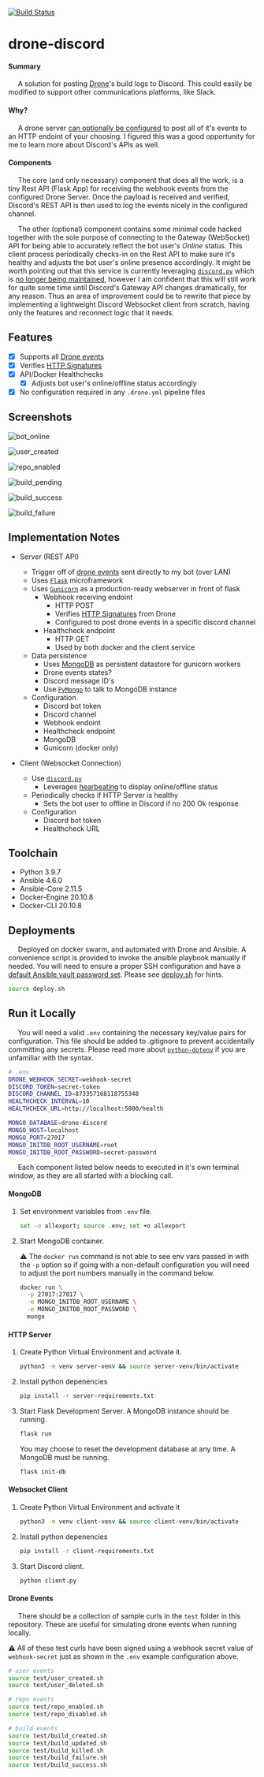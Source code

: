 [![Build Status](https://drone.kiwi-labs.net/api/badges/Diesel-Net/drone-discord/status.svg)](https://drone.kiwi-labs.net/Diesel-Net/drone-discord)


# drone-discord

#### **Summary**
&nbsp;&nbsp;&nbsp;&nbsp;&nbsp;A solution for posting [Drone](https://github.com/harness/drone)'s build logs to Discord. 
This could easily be modified to support other communications platforms, like Slack.

#### **Why?**
&nbsp;&nbsp;&nbsp;&nbsp;&nbsp;A drone server [can optionally be configured](https://discourse.drone.io/t/how-to-use-global-webhooks/3755) to post all of it's events to an HTTP endoint of your choosing. I figured this was a good opportunity for me to learn more about Discord's APIs as well.

#### **Components**
&nbsp;&nbsp;&nbsp;&nbsp;&nbsp;The core (and only necessary) component that does all the work, is a tiny Rest API (Flask App) for receiving the webhook events from the configured Drone Server. Once the payload is received and verified, Discord's REST API is then used to log the events nicely in the configured channel.

&nbsp;&nbsp;&nbsp;&nbsp;&nbsp;The other (optional) component contains some minimal code hacked together with the sole purpose of connecting to the Gateway (WebSocket) API for being able to accurately reflect the bot user's _Online_ status. This client process periodically checks-in on the Rest API to make sure it's healthy and adjusts the bot user's online presence accordingly.
It might be worth pointing out that this service is currently leveraging [`discord.py`](https://github.com/Rapptz/discord.py) which is [no longer being maintained](https://gist.github.com/Rapptz/4a2f62751b9600a31a0d3c78100287f1), however I am confident that this will still work for quite some time until Discord's Gateway API changes dramatically, for any reason. Thus an area of improvement could be to rewrite that piece by implementing a lightweight Discord Websocket client from scratch, having only the features and reconnect logic that it needs.

## Features
* [x] Supports all [Drone events](https://discourse.drone.io/t/how-to-use-global-webhooks/3755)
* [x] Verifies [HTTP Signatures](https://datatracker.ietf.org/doc/html/draft-cavage-http-signatures-10)
* [x] API/Docker Healthchecks
  * [x] Adjusts bot user's online/offline status accordingly
* [x] No configuration required in any `.drone.yml` pipeline files

## Screenshots

![bot_online](screenshots/bot_online.png)

![user_created](screenshots/user_created.png)

![repo_enabled](screenshots/repo_enabled.png)

![build_pending](screenshots/build_pending.png)

![build_success](screenshots/build_success.png)

![build_failure](screenshots/build_failure.png)

## Implementation Notes

- Server (REST API)
  - Trigger off of [drone events](https://discourse.drone.io/t/how-to-use-global-webhooks/3755) sent directly to my bot (over LAN)
  - Uses [`Flask`](https://github.com/pallets/flask) microframework
  - Uses [`Gunicorn`](https://github.com/benoitc/gunicorn) as a production-ready webserver in front of flask
    - Webhook receiving endoint
      - HTTP POST
      - Verifies [HTTP Signatures](https://datatracker.ietf.org/doc/html/draft-cavage-http-signatures-10) from Drone
      - Configured to post drone events in a specific discord channel
    - Healthcheck endpoint
      - HTTP GET
      - Used by both docker and the client service
  - Data persistence
    - Uses [MongoDB](https://github.com/mongodb/mongo) as persistent datastore for gunicorn workers
    - Drone events states?
    - Discord message ID's
    - Use [`PyMongo`](https://pymongo.readthedocs.io/en/stable/) to talk to MongoDB instance
  - Configuration
    - Discord bot token
    - Discord channel
    - Webhook endoint
    - Healthcheck endpoint
    - MongoDB
    - Gunicorn (docker only)

- Client (Websocket Connection)
  - Use [`discord.py`](https://github.com/Rapptz/discord.py)
    - Leverages [hearbeating](https://discord.com/developers/docs/topics/gateway#heartbeating) to display online/offline status
  - Periodically checks if HTTP Server is healthy
    - Sets the bot user to offline in Discord if no 200 Ok response
  - Configuration
    - Discord bot token
    - Healthcheck URL


## Toolchain
- Python 3.9.7
- Ansible 4.6.0
- Ansible-Core 2.11.5
- Docker-Engine 20.10.8
- Docker-CLI 20.10.8


## Deployments
&nbsp;&nbsp;&nbsp;&nbsp;&nbsp;Deployed on docker swarm, and automated with Drone and Ansible.
A convenience script is provided to invoke the ansible playbook manually if needed. You will need to ensure a proper SSH configuration and have a [default Ansible vault password set](https://docs.ansible.com/ansible/latest/user_guide/vault.html#setting-a-default-password-source). Please see [deploy.sh](deploy.sh) for hints.
```bash
source deploy.sh
```


## Run it Locally
&nbsp;&nbsp;&nbsp;&nbsp;&nbsp;You will need a valid `.env` containing the necessary key/value pairs for configuration. This file should be added to .gitignore to prevent accidentally committing any secrets. Please read more about [`python-dotenv`](https://github.com/theskumar/python-dotenv) if you are unfamiliar with the syntax. 

```bash
# .env
DRONE_WEBHOOK_SECRET=webhook-secret
DISCORD_TOKEN=secret-token
DISCORD_CHANNEL_ID=873357168118755348
HEALTHCHECK_INTERVAL=10
HEALTHCHECK_URL=http://localhost:5000/health

MONGO_DATABASE=drone-discord
MONGO_HOST=localhost
MONGO_PORT=27017
MONGO_INITDB_ROOT_USERNAME=root
MONGO_INITDB_ROOT_PASSWORD=secret-password
```

&nbsp;&nbsp;&nbsp;&nbsp;&nbsp;Each component listed below needs to executed in it's own terminal window, as they are all started with a blocking call.

#### MongoDB
1. Set environment variables from `.env` file.
   ```bash
   set -o allexport; source .env; set +o allexport
   ```

2. Start MongoDB container.
   
   :warning: The `docker run` command is not able to see env vars passed in with the `-p` option so if going with a non-default configuration you will need to adjust the port numbers manually in the command below.
   ```bash
   docker run \
     -p 27017:27017 \
     -e MONGO_INITDB_ROOT_USERNAME \
     -e MONGO_INITDB_ROOT_PASSWORD \
     mongo
   ```

#### HTTP Server
1. Create Python Virtual Environment and activate it.
   ```bash
   python3 -m venv server-venv && source server-venv/bin/activate
   ```

2. Install python depenencies
   ```bash
   pip install -r server-requirements.txt
   ```

3. Start Flask Development Server. A MongoDB instance should be running.
   ```bash
   flask run
   ```

   You may choose to reset the development database at any time. A MongoDB must be running.
   ```bash
   flask init-db
   ````


#### Websocket Client
1. Create Python Virtual Environment and activate it
   ```bash
   python3 -m venv client-venv && source client-venv/bin/activate
   ```

2. Install python depenencies
   ```bash
   pip install -r client-requirements.txt
   ```

3. Start Discord client.
   ```bash
   python client.py
   ```

#### Drone Events
&nbsp;&nbsp;&nbsp;&nbsp;&nbsp;There should be a collection of sample curls in the `test` folder in this repository. These are useful for simulating drone events when running locally.

:warning: All of these test curls have been signed using a webhook secret value of `webhook-secret` just as shown in the `.env` example configuration above.  
```bash
# user events
source test/user_created.sh
source test/user_deleted.sh

# repo events
source test/repo_enabled.sh
source test/repo_disabled.sh

# build events
source test/build_created.sh
source test/build_updated.sh
source test/build_killed.sh
source test/build_failure.sh
source test/build_success.sh
```
